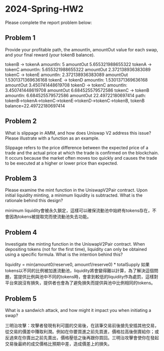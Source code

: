 # 2024-Spring-HW2

Please complete the report problem below:

## Problem 1
Provide your profitable path, the amountIn, amountOut value for each swap, and your final reward (your tokenB balance).

tokenB -> tokenA
amountIn:  5
amountOut 5.655321988655322
tokenA -> tokenC
amountIn:  5.655321988655322
amountOut 2.372138936383089
tokenC -> tokenE
amountIn:  2.372138936383089
amountOut 1.5301371369636168
tokenE -> tokenD
amountIn:  1.5301371369636168
amountOut 3.450741448619708
tokenD -> tokenC
amountIn:  3.450741448619708
amountOut 6.684525579572586
tokenC -> tokenB
amountIn:  6.684525579572586
amountOut 22.49722180697414
path: tokenB->tokenA->tokenC->tokenE->tokenD->tokenC->tokenB, tokenB balance=22.49722180697414

## Problem 2
What is slippage in AMM, and how does Uniswap V2 address this issue? Please illustrate with a function as an example.

Slippage refers to the price difference between the expected price of a trade and the actual price at which the trade is confirmed on the blockchain. It occurs because the market often moves too quickly and causes the trade to be executed at a higher or lower price than expected.


## Problem 3
Please examine the mint function in the UniswapV2Pair contract. Upon initial liquidity minting, a minimum liquidity is subtracted. What is the rationale behind this design?

minimum liquidity會被永久鎖定，這樣可以確保流動池中始終有tokens存在，不會因為tokens被提取完而使流動池失去功能。

## Problem 4
Investigate the minting function in the UniswapV2Pair contract. When depositing tokens (not for the first time), liquidity can only be obtained using a specific formula. What is the intention behind this?

liquidity = min(amount0/reserve0, amount1/reserve0) * totalSupply
如果tokens以不同的比例被加進流動池，liquidity將會變得難以計算，為了解決這個問題，當提供比例與池中不同的tokens時，會拿到較低的liquidity作為處罰，這樣對平台來說沒有損失，提供者也會為了避免損失而提供與池中比例相同的tokens。

## Problem 5
What is a sandwich attack, and how might it impact you when initiating a swap?

三明治攻擊：攻擊者發現有利可圖的交易後，在該筆交易前後搶先安插其他交易，從交易的價差中賺取利潤。例如在你要買進之前先買進，價格拉高後倒賣給你；或反過來在你賣出之前先賣出，價格壓低之後再跟你買回。三明治攻擊會使你在發起交易後最終的成交價格比預期中差，造成價差上的損失。

